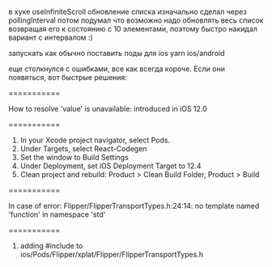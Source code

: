 в хуке useInfiniteScroll обновление списка изначально сделал через pollingInterval
потом подумал что возможно надо обновлять весь список возвращая его к состоянию с 10 элементами, поэтому быстро накидал вариант с интервалом :)

запускать как обычно
поставить поды для ios
yarn ios/android

еще столкнулся с ошибками, все как всегда короче. Если они появяться, вот быстрые решения:

===========

How to resolve 'value' is unavailable: introduced in iOS 12.0

===========

1. In your Xcode project navigator, select Pods.
2. Under Targets, select React-Codegen
3. Set the window to Build Settings
4. Under Deployment, set iOS Deployment Target to 12.4
5. Clean project and rebuild: Product > Clean Build Folder, Product > Build

===========

In case of error: Flipper/FlipperTransportTypes.h:24:14: no template named 'function' in namespace 'std'

===========

1. adding #include <functional> to ios/Pods/Flipper/xplat/Flipper/FlipperTransportTypes.h